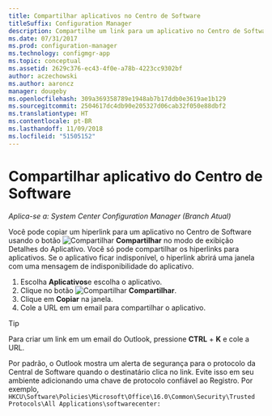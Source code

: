 ```yaml
---
title: Compartilhar aplicativos no Centro de Software
titleSuffix: Configuration Manager
description: Compartilhe um link para um aplicativo no Centro de Softwares no System Center Configuration Manager.
ms.date: 07/31/2017
ms.prod: configuration-manager
ms.technology: configmgr-app
ms.topic: conceptual
ms.assetid: 2629c376-ec43-4f0e-a78b-4223cc9302bf
author: aczechowski
ms.author: aaroncz
manager: dougeby
ms.openlocfilehash: 309a369358789e1948ab7b17ddb0e3619ae1b129
ms.sourcegitcommit: 2504617dc4db90e205327d06cab32f050e88dbf2
ms.translationtype: HT
ms.contentlocale: pt-BR
ms.lasthandoff: 11/09/2018
ms.locfileid: "51505152"
---
```

# <a name="share-an-application-from-software-center"></a>Compartilhar aplicativo do Centro de Software

*Aplica-se a: System Center Configuration Manager (Branch Atual)* <!-- 1706 -->

Você pode copiar um hiperlink para um aplicativo no Centro de Software usando o botão ![Compartilhar](media/share15.png) **Compartilhar** no modo de exibição Detalhes do Aplicativo. Você só pode compartilhar os hiperlinks para aplicativos. Se o aplicativo ficar indisponível, o hiperlink abrirá uma janela com uma mensagem de indisponibilidade do aplicativo.

1. Escolha **Aplicativos**e escolha o aplicativo.
2. Clique no botão ![Compartilhar](media/share15.png) **Compartilhar**.
3. Clique em **Copiar** na janela.
4. Cole a URL em um email para compartilhar o aplicativo.  

> [!TIP]  
>  Para criar um link em um email do Outlook, pressione **CTRL** + **K** e cole a URL.  
>  
> Por padrão, o Outlook mostra um alerta de segurança para o protocolo da Central de Software quando o destinatário clica no link. Evite isso em seu ambiente adicionando uma chave de protocolo confiável ao Registro. Por exemplo, `HKCU\Software\Policies\Microsoft\Office\16.0\Common\Security\Trusted Protocols\All Applications\softwarecenter:`  
